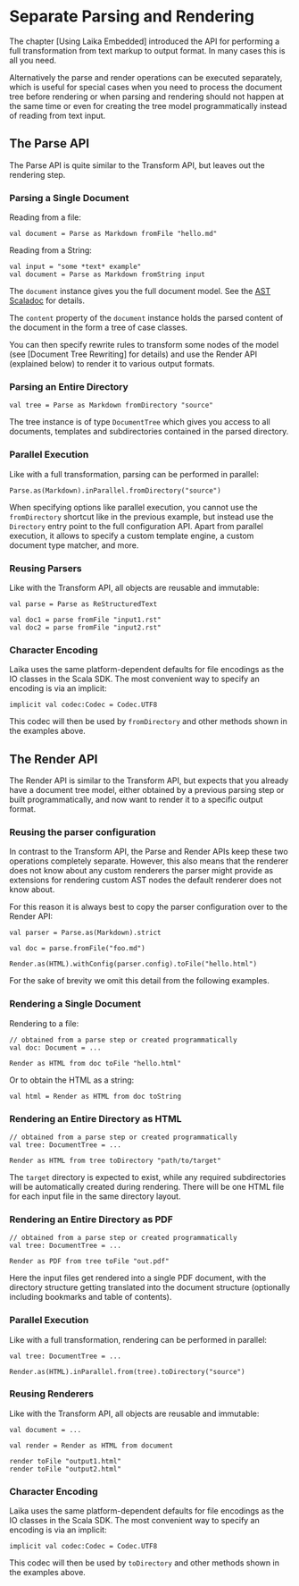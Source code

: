
Separate Parsing and Rendering
==============================

The chapter [Using Laika Embedded] introduced the API
for performing a full transformation from text markup to
output format. In many cases this is all you need.

Alternatively the parse and render operations can be executed
separately, which is useful for special cases when you need to 
process the document tree before rendering or when parsing 
and rendering should not happen at the same time or even for
creating the tree model programmatically instead of reading
from text input.


The Parse API
-------------

The Parse API is quite similar to the Transform API, but leaves
out the rendering step.


### Parsing a Single Document

Reading from a file:

    val document = Parse as Markdown fromFile "hello.md"
    
Reading from a String:

    val input = "some *text* example"    
    val document = Parse as Markdown fromString input
    
The `document` instance gives you the full document model. See
the [AST Scaladoc][ast-scaladoc] for details.

The `content` property of the `document` instance holds
the parsed content of the document in the form a tree 
of case classes.

You can then specify rewrite
rules to transform some nodes of the model (see [Document Tree Rewriting] for 
details) and use the Render API (explained below) to render
it to various output formats.


### Parsing an Entire Directory

    val tree = Parse as Markdown fromDirectory "source"
    
The tree instance is of type `DocumentTree` which gives you access
to all documents, templates and subdirectories contained in the
parsed directory.


### Parallel Execution

Like with a full transformation, parsing can be performed in parallel:

    Parse.as(Markdown).inParallel.fromDirectory("source")

When specifying options like parallel execution, you cannot use
the `fromDirectory` shortcut like in the previous example, but
instead use the `Directory` entry point to the full configuration
API. Apart from parallel execution, it allows to specify a custom
template engine, a custom document type matcher, and more.


### Reusing Parsers

Like with the Transform API, all objects are reusable and immutable:

    val parse = Parse as ReStructuredText
    
    val doc1 = parse fromFile "input1.rst"
    val doc2 = parse fromFile "input2.rst"


### Character Encoding

Laika uses the same platform-dependent defaults for file encodings as the
IO classes in the Scala SDK. The most convenient way to specify an encoding
is via an implicit:

    implicit val codec:Codec = Codec.UTF8

This codec will then be used by `fromDirectory` and other methods 
shown in the examples above.


[ast-scaladoc]: ../api/#laika.ast
    

The Render API
--------------

The Render API is similar to the Transform API, but expects
that you already have a document tree model, either obtained
by a previous parsing step or built programmatically, and now
want to render it to a specific output format.


### Reusing the parser configuration

In contrast to the Transform API, the Parse and Render APIs keep these
two operations completely separate. However, this also means that the
renderer does not know about any custom renderers the parser might 
provide as extensions for rendering custom AST nodes the default renderer
does not know about.

For this reason it is always best to copy the parser configuration over
to the Render API:

    val parser = Parse.as(Markdown).strict
    
    val doc = parse.fromFile("foo.md")
    
    Render.as(HTML).withConfig(parser.config).toFile("hello.html")

For the sake of brevity we omit this detail from the following examples.


### Rendering a Single Document

Rendering to a file:

    // obtained from a parse step or created programmatically
    val doc: Document = ... 
    
    Render as HTML from doc toFile "hello.html"
    
Or to obtain the HTML as a string:

    val html = Render as HTML from doc toString
    

### Rendering an Entire Directory as HTML

    // obtained from a parse step or created programmatically
    val tree: DocumentTree = ...
    
    Render as HTML from tree toDirectory "path/to/target"
 
The `target` directory is expected to exist, while any required
subdirectories will be automatically created during rendering. There
will be one HTML file for each input file in the same directory layout.


### Rendering an Entire Directory as PDF

    // obtained from a parse step or created programmatically
    val tree: DocumentTree = ...
    
    Render as PDF from tree toFile "out.pdf"
    
Here the input files get rendered into a single PDF document, with
the directory structure getting translated into the document structure
(optionally including bookmarks and table of contents).


### Parallel Execution

Like with a full transformation, rendering can be performed in parallel:

    val tree: DocumentTree = ...
    
    Render.as(HTML).inParallel.from(tree).toDirectory("source")


### Reusing Renderers

Like with the Transform API, all objects are reusable and immutable:

    val document = ...
    
    val render = Render as HTML from document
    
    render toFile "output1.html"
    render toFile "output2.html"
    

### Character Encoding

Laika uses the same platform-dependent defaults for file encodings as the
IO classes in the Scala SDK. The most convenient way to specify an encoding
is via an implicit:

    implicit val codec:Codec = Codec.UTF8

This codec will then be used by `toDirectory` and other methods 
shown in the examples above.

  